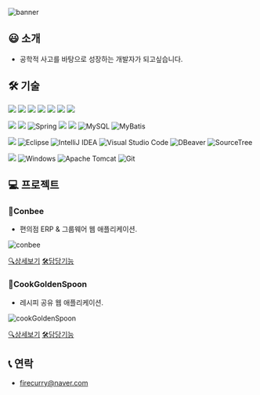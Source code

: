 
![banner](https://github.com/FireCurry/FireCurry/assets/141403823/2e8c5ed5-0dbd-4305-a494-19eaf71a27aa)

## 😃 소개
- 공학적 사고를 바탕으로 성장하는 개발자가 되고싶습니다.

## 🛠️ 기술 
<img src="https://img.shields.io/badge/front-000000?style=for-the-badge"> <img src="https://img.shields.io/badge/JavaScript-F7DF1E?style=for-the-badge&logo=JavaScript&logoColor=white"> <img src="https://img.shields.io/badge/HTML5-E34F26?style=for-the-badge&logo=HTML5&logoColor=white"> <img src="https://img.shields.io/badge/CSS3-1572B6?style=for-the-badge&logo=CSS3&logoColor=white"> <img src="https://img.shields.io/badge/Thymeleaf-005F0F?style=for-the-badge&logo=Thymeleaf&logoColor=white"> <img src="https://img.shields.io/badge/JavaScript-F7DF1E?style=for-the-badge&logo=JavaScript&logoColor=white"> <img src="https://img.shields.io/badge/Ajax-A9225C?style=for-the-badge">

<img src="https://img.shields.io/badge/back-000000?style=for-the-badge"> <img src="https://img.shields.io/badge/java-007396?style=for-the-badge&logo=OpenJDK&logoColor=white"> ![Spring](https://img.shields.io/badge/spring-%236DB33F.svg?style=for-the-badge&logo=spring&logoColor=white) <img src="https://img.shields.io/badge/springboot-6DB33F?style=for-the-badge&logo=springboot&logoColor=white"> <img src="https://img.shields.io/badge/oracle-F80000?style=for-the-badge&logo=oracle&logoColor=white"> ![MySQL](https://img.shields.io/badge/mysql-4479A1.svg?style=for-the-badge&logo=mysql&logoColor=white) ![MyBatis](https://img.shields.io/badge/MyBatis-000000.svg?style=for-the-badge)

<img src="https://img.shields.io/badge/tools-000000?style=for-the-badge"> ![Eclipse](https://img.shields.io/badge/Eclipse-FE7A16.svg?style=for-the-badge&logo=Eclipse&logoColor=white) ![IntelliJ IDEA](https://img.shields.io/badge/IntelliJIDEA-000000.svg?style=for-the-badge&logo=intellij-idea&logoColor=white) ![Visual Studio Code](https://img.shields.io/badge/Visual%20Studio%20Code-0078d7.svg?style=for-the-badge&logo=visual-studio-code&logoColor=white) ![DBeaver](https://img.shields.io/badge/dbeaver-382923.svg?style=for-the-badge&logo=dbeaver&logoColor=white) ![SourceTree](https://img.shields.io/badge/sourcetree-0078d7.svg?style=for-the-badge&logo=sourcetree&logoColor=white)

<img src="https://img.shields.io/badge/environment-000000?style=for-the-badge"> ![Windows](https://img.shields.io/badge/Windows-0078D6?style=for-the-badge&logo=windows&logoColor=white) ![Apache Tomcat](https://img.shields.io/badge/apache%20tomcat-%23F8DC75.svg?style=for-the-badge&logo=apache-tomcat&logoColor=black) ![Git](https://img.shields.io/badge/git-%23F05033.svg?style=for-the-badge&logo=git&logoColor=white)


## 💻 프로젝트

### 🐝Conbee
- 편의점 ERP & 그룹웨어 웹 애플리케이션.

![conbee](https://github.com/FireCurry/FireCurry/assets/141403823/05f6fc79-4f18-4083-ad13-acfd36253ac1)

[🔍상세보기](https://github.com/Bee-Keepers/conbee) [🛠️담당기능](https://github.com/FireCurry/Portfolio/blob/main/Conbee/conbee.md)

### 🍴CookGoldenSpoon
- 레시피 공유 웹 애플리케이션.

![cookGoldenSpoon](https://github.com/FireCurry/FireCurry/assets/141403823/f381b978-c570-4bae-bf6c-7e10aa824f46)

[🔍상세보기](https://github.com/3MIN1KUK/CookGoldenSpoon) [🛠️담당기능](https://github.com/FireCurry/Portfolio/blob/main/CookGoldenSpoon/cookGoldenSpoon.md)

## 📞 연락
- firecurry@naver.com
